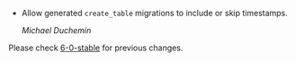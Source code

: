 *   Allow generated `create_table` migrations to include or skip timestamps.

     *Michael Duchemin*

Please check [6-0-stable](https://github.com/rails/rails/blob/6-0-stable/activerecord/CHANGELOG.md) for previous changes.
